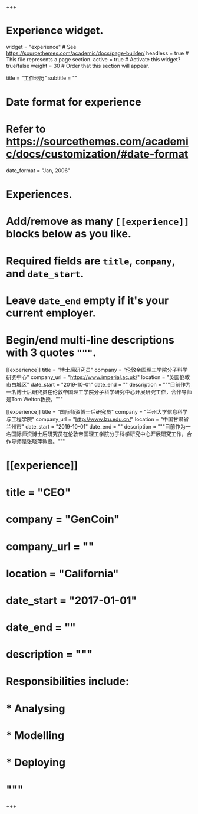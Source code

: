 +++
# Experience widget.
widget = "experience"  # See https://sourcethemes.com/academic/docs/page-builder/
headless = true  # This file represents a page section.
active = true  # Activate this widget? true/false
weight = 30  # Order that this section will appear.

title = "工作经历"
subtitle = ""

# Date format for experience
#   Refer to https://sourcethemes.com/academic/docs/customization/#date-format
date_format = "Jan, 2006"

# Experiences.
#   Add/remove as many `[[experience]]` blocks below as you like.
#   Required fields are `title`, `company`, and `date_start`.
#   Leave `date_end` empty if it's your current employer.
#   Begin/end multi-line descriptions with 3 quotes `"""`.

[[experience]]
  title = "博士后研究员"
  company = "伦敦帝国理工学院分子科学研究中心"
  company_url = "https://www.imperial.ac.uk/"
  location = "英国伦敦市白城区"
  date_start = "2019-10-01"
  date_end = ""
  description = """目前作为一名博士后研究员在伦敦帝国理工学院分子科学研究中心开展研究工作，合作导师是Tom Welton教授。"""

[[experience]]
  title = "国际师资博士后研究员"
  company = "兰州大学信息科学与工程学院"
  company_url = "http://www.lzu.edu.cn/"
  location = "中国甘肃省兰州市"
  date_start = "2019-10-01"
  date_end = ""
  description = """目前作为一名国际师资博士后研究员在伦敦帝国理工学院分子科学研究中心开展研究工作，合作导师是张晓萍教授。"""

# [[experience]]
  # title = "CEO"
  # company = "GenCoin"
  # company_url = ""
  # location = "California"
  # date_start = "2017-01-01"
  # date_end = ""
  # description = """
  # Responsibilities include:
  
  # * Analysing
  # * Modelling
  # * Deploying
  # """  
+++
